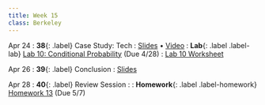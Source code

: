 ```yaml
---
title: Week 15
class: Berkeley
---
```


Apr 24
: **38**{: .label} Case Study: Tech
  : [Slides](https://docs.google.com/presentation/d/1sscqryX6ld2IKWrr8HZNChT1jKfVps_0I0SNIM8Luhk/edit?usp=sharing) &#8226; [Video](https://youtu.be/hue_-LJI2Hg)
: **Lab**{: .label .label-lab} [Lab 10: Conditional Probability](https://data8.datahub.berkeley.edu/hub/user-redirect/git-pull?repo=https%3A%2F%2Fgithub.com%2Fdata-8%2Fmaterials-sp23&urlpath=retro%2Ftree%2Fmaterials-sp23%2Fmaterials%2Fsp23%2Flab%2Flab10%2Flab10.ipynb&branch=main) (Due 4/28)
  : [Lab 10 Worksheet](https://drive.google.com/file/d/1oPD_PN8MeNZbNUE__wXMprHIFq4DVznf/view?usp=sharing)

Apr 26
: **39**{: .label} Conclusion
  : [Slides](https://docs.google.com/presentation/d/13bJB3gjf_Qbm71LyvNVcgLKPc96TM0YxCjlXIhyS37I/edit?usp=sharing) <!-- &#8226; [Demos](#) &#8226; [Video](#)-->

Apr 28
: **40**{: .label} Review Session
  : <!--[Slides]#) &#8226; [Demos](#) &#8226; [Video](#)-->
: **Homework**{: .label .label-homework} [Homework 13](https://www.gradescope.com/courses/489304/assignments/2847359) (Due 5/7)
